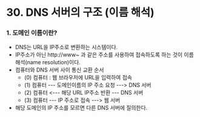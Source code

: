 # 30. DNS 서버의 구조 (이름 해석)

### 1. 도메인 이름이란?
- DNS는 URL을 IP주소로 변환하는 시스템이다.
- IP주소가 아닌 http://www~ 과 같은 주소를 사용하여 접속하도록 하는 것이 이름 해석(name resolution)이다.
- 컴퓨터와 DNS 서버 사이 통신 교환 순서
  - (0) 컴퓨터 : 웹 브라우저에 URL을 입력하여 접속
  - (1) 컴퓨터 --- 도메인이름의 IP 주소 요청 ---> DNS 서버
  - (2) 컴퓨터 <--- 해당 URL IP주소 반환 --- DNS 서버
  - (3) 컴퓨터 --- IP 주소로 접속 ---> 웹 서버
- 해당 도메인의 IP 주소를 모르면 다른 DNS 서버에 질의한다.
